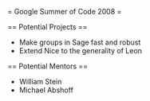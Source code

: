 = Google Summer of Code 2008 =

== Potential Projects ==

 * Make groups in Sage fast and robust
 * Extend Nice to the generality of Leon


== Potential Mentors ==

 * William Stein
 * Michael Abshoff
